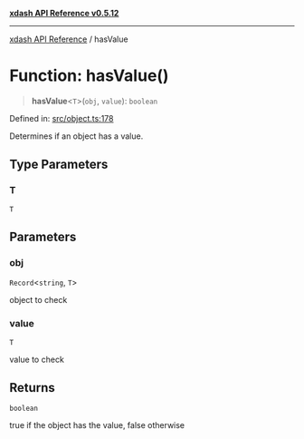 [**xdash API Reference v0.5.12**](index.md)

***

[xdash API Reference](/xdash/api/index.md) / hasValue

# Function: hasValue()

> **hasValue**\<`T`\>(`obj`, `value`): `boolean`

Defined in: [src/object.ts:178](https://github.com/shtse8/xdash/blob/ed88c6e7ad3be9e5e1e06776f9ca07ed27d97c13/src/object.ts#L178)

Determines if an object has a value.

## Type Parameters

### T

`T`

## Parameters

### obj

`Record`\<`string`, `T`\>

object to check

### value

`T`

value to check

## Returns

`boolean`

true if the object has the value, false otherwise
